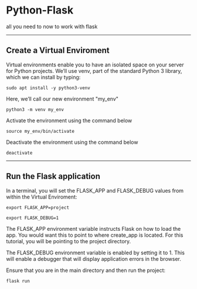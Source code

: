 # Python-Flask
all you need to now to work with flask

---

## Create a Virtual Enviroment

Virtual environments enable you to have an isolated space on your server for Python projects. We’ll use venv, part of the standard Python 3 library, which we can install by typing:

`sudo apt install -y python3-venv`

Here, we’ll call our new environment "my_env"

`python3 -m venv my_env`

Activate the environment using the command below

`source my_env/bin/activate`

Deactivate the environment using the command below

`deactivate`

---

## Run the Flask application

In a terminal, you will set the FLASK_APP and FLASK_DEBUG values from within the Virtual Enviroment:

`export FLASK_APP=project`

`export FLASK_DEBUG=1`

The FLASK_APP environment variable instructs Flask on how to load the app. You would want this to point to where create_app is located. For this tutorial, you will be pointing to the project directory.

The FLASK_DEBUG environment variable is enabled by setting it to 1. This will enable a debugger that will display application errors in the browser.

Ensure that you are in the main directory and then run the project:

`flask run`

